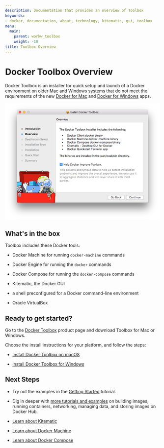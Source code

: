 ```yaml
---
description: Documentation that provides an overview of Toolbox
keywords:
- docker, documentation, about, technology, kitematic, gui, toolbox
menu:
  main:
    parent: workw_toolbox
    weight: -10
title: Toolbox Overview
---
```


# Docker Toolbox Overview

Docker Toolbox is an installer for quick setup and launch of a Docker environment on older Mac and Windows systems that do not meet the requirements of the new [Docker for Mac](/docker-for-mac/index.md) and [Docker for Windows](/docker-for-windows/index.md) apps.

![Toolbox installer](images/toolbox-installer.png)

## What's in the box

Toolbox includes these Docker tools:

* Docker Machine for running `docker-machine` commands

* Docker Engine for running the `docker` commands

* Docker Compose for running the `docker-compose` commands

* Kitematic, the Docker GUI

* a shell preconfigured for a Docker command-line environment

* Oracle VirtualBox

## Ready to get started?

Go to the <a href="https://www.docker.com/products/docker-toolbox" target="_blank">Docker Toolbox</a> product page and download Toolbox for Mac or Windows.

Choose the install instructions for your platform, and follow the steps:

* [Install Docker Toolbox on macOS](toolbox_install_mac.md)

* [Install Docker Toolbox for Windows](toolbox_install_windows.md)


## Next Steps

* Try out the examples in the [Getting Started](/engine/getstarted/index.md) tutorial.

* Dig in deeper with [more tutorials and examples](/engine/tutorials/index.md) on building images, running containers, networking, managing data, and storing images on Docker Hub.

* [Learn about Kitematic](/kitematic/userguide.md)

* [Learn about Docker Machine](/machine/overview.md)

* [Learn about Docker Compose](/compose/overview.md)
